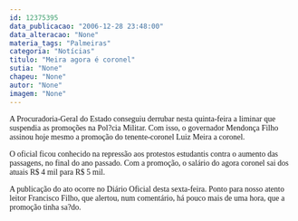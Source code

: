 ```yaml
---
id: 12375395
data_publicacao: "2006-12-28 23:48:00"
data_alteracao: "None"
materia_tags: "Palmeiras"
categoria: "Notícias"
titulo: "Meira agora é coronel"
sutia: "None"
chapeu: "None"
autor: "None"
imagem: "None"
---
```

<p><P><FONT face=Verdana>A Procuradoria-Geral do Estado conseguiu derrubar nesta quinta-feira a liminar que suspendia as promoções na Pol?cia Militar. Com isso, o governador Mendonça Filho assinou hoje mesmo a promoção do tenente-coronel Luiz Meira a coronel. </FONT></P></p>
<p><P><FONT face=Verdana>O oficial ficou&nbsp;conhecido na repressão aos protestos estudantis contra o aumento das passagens, no final do ano passado. Com a promoção, o salário do agora&nbsp;coronel sai dos atuais R$ 4 mil para R$ 5 mil.&nbsp;</FONT></P></p>
<p><P><FONT face=Verdana>A publicação do ato ocorre no Diário Oficial desta sexta-feira.&nbsp;Ponto para nosso atento leitor Francisco Filho, que alertou, num comentário, há pouco mais de uma hora, que a promoção tinha sa?do.</FONT></P> </p>

